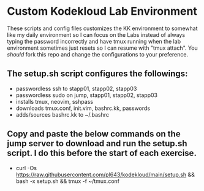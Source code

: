 # Custom Kodekloud Lab Environment

These scripts and config files customizes the KK environment to somewhat like my daily environment so I can focus on the Labs instead of always typing the password incorrectly and have tmux running when the lab environment sometimes just resets so I can resume with "tmux attach". You *should* fork this repo and change the configurations to your preference.

## The setup.sh script configures the followings:
  - passwordless ssh to stapp01, stapp02, stapp03
  - passwordless sudo on jump, stapp01, stapp02, stapp03
  - installs tmux, neovim, sshpass
  - downloads tmux.conf, init.vim, bashrc.kk, passwords
  - adds/sources bashrc.kk to ~/.bashrc

## Copy and paste the below commands on the jump server to download and run the setup.sh script. I do this before the start of each exercise.

  - curl -Os https://raw.githubusercontent.com/pl643/kodekloud/main/setup.sh && bash -x setup.sh && tmux -f ~/tmux.conf
